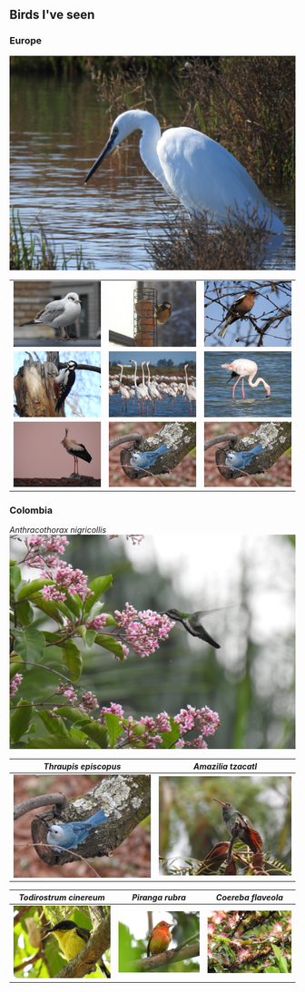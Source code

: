 ## Birds I've seen

### Europe

![Garza del Ebro](./Images/DSCN5843.JPG)

| | | |
|:-------------------------:|:-------------------------:|:-------------------------:|
|![](./Images/DSCN5287.JPG) |  ![](./Images/DSCN5330.JPG)|![](./Images/DSCN5425.JPG)|
|![](./Images/DSCN5450.JPG)  |  ![](./Images/DSCN5822.JPG)|![](./Images/DSCN5832.JPG)|
|![](./Images/DSCN5912.JPG)  |  ![](./Images/DSCN0315.JPG)|![](./Images/DSCN0315.JPG)|
### Colombia

*Anthracothorax nigricollis*
![Mango pechinegro](./Images/DSCN0304.JPG)

*Thraupis episcopus*             |  *Amazilia tzacatl*
:-------------------------:|:-------------------------:
![Thraupis episcopus](./Images/DSCN0315.JPG)  |  ![Colirufo](./Images/DSCN0108.JPG)

*Todirostrum cinereum*             |  *Piranga rubra*  |  *Coereba flaveola* 
:-------------------------:|:-------------------------:|:-------------------------:
![Espatulilla comun](./Images/DSCN0181.JPG)  |  ![Piranga rubra](./Images/DSCN0884.JPG) | ![Mielero comun](./Images/DSCN1406.JPG)